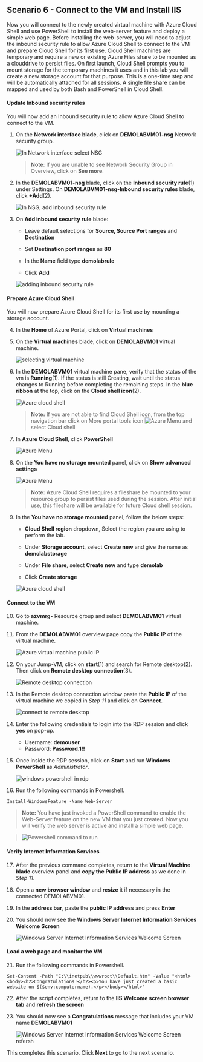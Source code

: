 ﻿## **Scenario 6 - Connect to the VM and Install IIS**
Now you will connect to the newly created virtual machine with Azure Cloud Shell and use PowerShell to install the web-server feature and deploy a simple web page. Before installing the web-server, you will need to adjust the inbound security rule to allow Azure Cloud Shell to connect to the VM and prepare Cloud Shell for its first use. Cloud Shell machines are temporary and require a new or existing Azure Files share to be mounted as a clouddrive to persist files. On first launch, Cloud Shell prompts you to mount storage for the temporary machines it uses and in this lab you will create a new storage account for that purpose. This is a one-time step and will be automatically attached for all sessions. A single file share can be mapped and used by both Bash and PowerShell in Cloud Shell. 

#### **Update Inbound security rules**
You will now add an Inbound security rule to allow Azure Cloud Shell to connect to the VM.

 1. On the **Network interface blade**, click on **DEMOLABVM01-nsg** Network security group.
 
    ![In Network interface select NSG](images/VMC-E6-S1.png)
    
    >**Note**: If you are unable to see Network Security Group in Overview, click on **See more**.
 
 2. In the **DEMOLABVM01-nsg** blade, click on the **Inbound security rule**(1) under Settings. On **DEMOLABVM01-nsg-Inbound security rules** blade, click **+Add**(2).

    ![In NSG, add inbound security rule](images/nsg-add-inbound.png)
 
 3. On **Add inbound security rule** blade:
  
     - Leave default selections for **Source, Source Port ranges** and **Destination**
 
     - Set **Destination port ranges** as **80**
 
     - In the **Name** field type <copy>**demolabrule**</copy>
 
     - Click **Add**

     ![adding inbound security rule](images/add-inbound-nsg.png) 

#### **Prepare Azure Cloud Shell**
You will now prepare Azure Cloud Shell for its first use by mounting a storage account.

 4. In the **Home** of Azure Portal, click on **Virtual machines**
 
 5. On the **Virtual machines** blade, click on **DEMOLABVM01** virtual machine.

    ![selecting virtual machine](images/home-select-vm.png)
 
 6. In the **DEMOLABVM01** virtual machine pane, verify that the status of the vm is **Running**(1). If the status is still Creating, wait until the status changes to Running before completing the remaining steps.  In the **blue ribbon** at the top, click on the **Cloud shell icon**(2).

    ![Azure cloud shell](images/VMC-E6-S6.png)

    > **Note:** If you are not able to find Cloud Shell icon, from the top navigation bar click on More portal tools icon ![Azure Menu](images/moreportaltool.png) and select Cloud shell

7. In **Azure Cloud Shell**, click **PowerShell**

    ![Azure Menu](images/S6.S7.1.png)

8. On the **You have no storage mounted** panel, click on **Show advanced settings**

    ![Azure Menu](images/VMC-E6-S8.png)

    > **Note:** Azure Cloud Shell requires a fileshare be mounted to your resource group to persist files used during the session. After initial use, this fileshare will be available for future Cloud shell session. 

9. In the **You have no storage mounted** panel, follow the below steps:

    - **Cloud Shell region** dropdown, Select the region you are using to perform the lab.
    
    - Under **Storage account**, select **Create new** and give the name as **demolabstorage<inject key="Deployment ID" enableCopy="false"/>**

    - Under **File share**, select **Create new** and type <copy>**demolab**</copy>
    
    - Click **Create storage** 

     ![Azure cloud shell](images/VMC-E6-S9.png)

#### **Connect to the VM**

10. Go to **azvmrg-<inject key="Deployment ID" enableCopy="false"/>** Resource group and select **DEMOLABVM01** virtual machine.

11. From the **DEMOLABVM01** overview page copy the **Public IP** of the virtual machine.

    ![Azure virtual machine public IP](images/VMC-E6-S11.png)

12. On your Jump-VM, click on **start**(1) and search for Remote desktop(2). Then click on **Remote desktop connection**(3).

     ![Remote desktop connection](images/start-search-rdp.png)

13. In the Remote desktop connection window paste the **Public IP** of the virtual machine we copied in *Step 11* and click on **Connect**.

     ![connect to remote desktop](images/connect-to-rdp.png)

14. Enter the following credentials to login into the RDP session and click **yes** on pop-up.

    - Username: **demouser**
    - Password: **Password.1!!**

15. Once inside the RDP session, click on **Start** and run **Windows PowerShell** as *Administrator*.

    ![windows powershell in rdp](images/VMC-E6-S15.png)

16. Run the following commands in Powershell.

```
Install-WindowsFeature -Name Web-Server

```

   > **Note:** You have just invoked a PowerShell command to enable the Web-Server feature on the new VM that you just created. Now you will verify the web server is active and install a simple web page.
    
   > ![Powershell command to run](images/powershell-command-install.png)

#### **Verify Internet Information Services**

17. After the previous command completes, return to the **Virtual Machine blade** overview panel and **copy the Public IP address** as we done in *Step 11*.

18. Open a **new browser window** and **resize** it if necessary in the connected DEMOLABVM01.

19. In the **address bar**, paste the **public IP address** and press **Enter**

20. You should now see the **Windows Server Internet Information Services Welcome Screen**

    ![Windows Server Internet Information Services Welcome Screen](images/IIS-windows-server.png)

#### **Load a web page and monitor the VM**

21. Run the following commands in Powershell.

```
Set-Content -Path "C:\\inetpub\\wwwroot\\Default.htm" -Value "<html><body><h2>Congratulations!</h2><p>You have just created a basic website on $($env:computername).</p></body></html>"
```

22. After the script completes, return to the **IIS Welcome screen browser tab** and **refresh the screen**

23. You should now see a **Congratulations** message that includes your VM name **DEMOLABVM01**

    ![Windows Server Internet Information Services Welcome Screen refersh](images/windows-server-cong.png)

This completes this scenario. Click **Next** to go to the next scenario.
